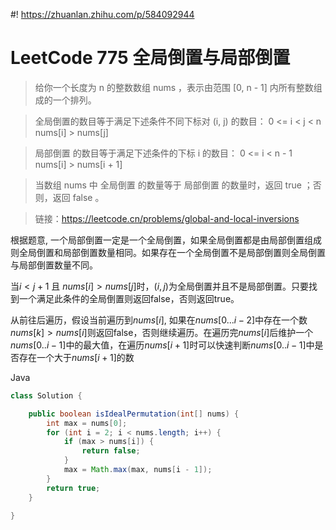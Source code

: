 #! https://zhuanlan.zhihu.com/p/584092944
# LeetCode 775 全局倒置与局部倒置

> 给你一个长度为 n 的整数数组 nums ，表示由范围 [0, n - 1] 内所有整数组成的一个排列。

> 全局倒置的数目等于满足下述条件不同下标对 (i, j) 的数目：
> 0 <= i < j < n nums[i] > nums[j]

>局部倒置 的数目等于满足下述条件的下标 i 的数目：
> 0 <= i < n - 1
nums[i] > nums[i + 1]

> 当数组 nums 中 全局倒置 的数量等于 局部倒置 的数量时，返回 true ；否则，返回 false 。


> 链接：https://leetcode.cn/problems/global-and-local-inversions


根据题意, 一个局部倒置一定是一个全局倒置，如果全局倒置都是由局部倒置组成则全局倒置和局部倒置数量相同。如果存在一个全局倒置不是局部倒置则全局倒置与局部倒置数量不同。

当$i < j + 1$ 且 $nums[i] > nums[j]$时，$(i, j)$为全局倒置并且不是局部倒置。只要找到一个满足此条件的全局倒置则返回false，否则返回true。

从前往后遍历，假设当前遍历到$nums[i]$, 如果在$nums[0... i - 2]$中存在一个数$nums[k] > nums[i]$则返回false，否则继续遍历。在遍历完$nums[i]$后维护一个$nums[0..i-1]$中的最大值，在遍历$nums[i + 1]$时可以快速判断$nums[0..i-1]$中是否存在一个大于$nums[i+1]$的数

Java

```java
class Solution {

    public boolean isIdealPermutation(int[] nums) {
        int max = nums[0];
        for (int i = 2; i < nums.length; i++) {
            if (max > nums[i]) {
                return false;
            }
            max = Math.max(max, nums[i - 1]);
        }
        return true;
    }

}
```